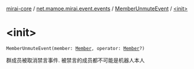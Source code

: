 [mirai-core](../../index.md) / [net.mamoe.mirai.event.events](../index.md) / [MemberUnmuteEvent](index.md) / [&lt;init&gt;](./-init-.md)

# &lt;init&gt;

`MemberUnmuteEvent(member: `[`Member`](../../net.mamoe.mirai.contact/-member/index.md)`, operator: `[`Member`](../../net.mamoe.mirai.contact/-member/index.md)`?)`

群成员被取消禁言事件. 被禁言的成员都不可能是机器人本人


